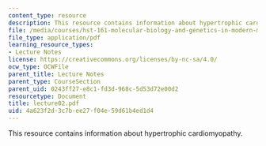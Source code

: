 ```yaml
---
content_type: resource
description: This resource contains information about hypertrophic cardiomyopathy.
file: /media/courses/hst-161-molecular-biology-and-genetics-in-modern-medicine-fall-2007/4a623f2d3c7bee27f04e59d61b4ed1d4_lecture02.pdf
file_type: application/pdf
learning_resource_types:
- Lecture Notes
license: https://creativecommons.org/licenses/by-nc-sa/4.0/
ocw_type: OCWFile
parent_title: Lecture Notes
parent_type: CourseSection
parent_uid: 0243ff27-e8c1-fd3d-968c-5d53d72e00d2
resourcetype: Document
title: lecture02.pdf
uid: 4a623f2d-3c7b-ee27-f04e-59d61b4ed1d4
---
```

This resource contains information about hypertrophic cardiomyopathy.